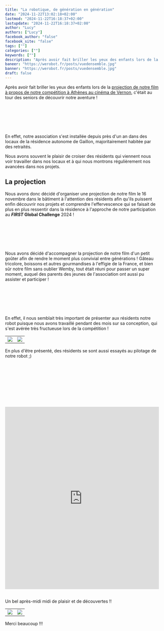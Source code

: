 ```yaml
---
title: "La robotique, de génération en génération"
date: "2024-11-22T13:02:18+02:00"
lastmod: "2024-11-22T16:18:37+02:00"
lastupdate: "2024-11-22T16:18:37+02:00"
author: "Lucy"
authors: ["Lucy"]
facebook_author: "false"
facebook_site: "false"
tags: [""]
categories: [""]
keywords: [""]
description: "Après avoir fait briller les yeux des enfants lors de la projection de notre film à propos de notre compétition à Athènes au cinéma de Vernon, c'était au tour des seniors de découvrir notre aventure !"
baneer: "https://werobot.fr/posts/vuedensemble.jpg"
banner: "https://werobot.fr/posts/vuedensemble.jpg"
draft: false
---
```


Après avoir fait briller les yeux des enfants lors de la [projection de notre film à propos de notre compétition à Athènes au cinéma de Vernon](https://werobot.fr/blog/l-aventure_we_robot_a_athenes_sur_grand_ecran_-/), c'était au tour des seniors de découvrir notre aventure !


<br><br>
<center>
<div style="width: 100%; max-width: 700px;">
<img src="https://werobot.fr/posts/vuedensemble.jpg" alt="">
</div>
</center>
<br><br>
  

En effet, notre association s'est installée depuis près d'un an dans des locaux de la résidence autonome de Gaillon, majoritairement habitée par des retraités.

  

Nous avons souvent le plaisir de croiser des résidents qui viennent nous voir travailler dans nos locaux et à qui nous montrons régulièrement nos avancées dans nos projets.

  
## La projection
  

Nous avons donc  décidé d'organiser une projection de notre film le 16 novembre dans le bâtiment à l'attention des résidents afin qu'ils puissent enfin découvrir nos projets et comprendre l'effervescence qui se faisait de plus en plus ressentir dans la résidence à l'approche de notre participation au ***FIRST* Global Challenge** 2024 !




  
<br><br>
<center>
<div style="width: 100%; max-width: 700px;">
<img src="https://werobot.fr/posts/projectionfilm.jpg" alt="">
</div>
</center>
<br><br>




  



Nous avons décidé d'accompagner la projection de notre film d'un petit goûter afin de rendre le moment plus convivial entre générations ! Gâteau tricolore, boissons et autres gourmandises à l'effigie de la France, et bien sûr notre film sans oublier Wemby, tout était réuni pour passer un super moment, auquel des parents des jeunes de l'association ont aussi pu assister et participer !



<br><br>
<center>
<div style="width: 100%; max-width: 700px;">
<img src="https://werobot.fr/posts/gateauxfilm.jpg" alt="">
</div>
</center>
<br><br>

En effet, il nous semblait très important de présenter aux résidents notre robot puisque nous avons travaillé pendant des mois sur sa conception, qui s'est avérée très fructueuse lors de la compétition !

  
  
    






<center>
<table>
<tr>
<td><img src="https://werobot.fr/posts/wembyseniors.jpg"></td>
<td><img src="https://werobot.fr/posts/elinaprojectionfilm.jpg"></td>
</tr>
</table>
</center>



En plus d'être présenté, des résidents se sont aussi essayés au pilotage de notre robot ;)

  
<br><br>
<center>
<div style="width: 100%; max-width: 700px;">
<img src="https://werobot.fr/posts/manettes2.jpg" alt="">
</div>
</center>
<br><br>


<br><br>
<iframe class="youtube-player" width="100%" height="597" src="https://www.youtube.com/embed/pfLDFGghgHI?si=STpn8ruz9UL30wK_
version=3&amp;rel=1&amp;showsearch=0&amp;showinfo=1&amp;iv_load_policy=1&amp;fs=1&amp;hl=fr-FR&amp;autohide=2&amp;wmode=transparent" allowfullscreen="true" style="border:0;" sandbox="allow-scripts allow-same-origin allow-popups allow-presentation allow-popups-to-escape-sandbox"></iframe>
<br><br>



Un bel après-midi midi de plaisir et de découvertes !!
<center>
<table>
<tr>
<td><img src="https://werobot.fr/posts/seniorsballons.jpg"></td>
<td><img src="https://werobot.fr/posts/standgateaux2.jpg"></td>
</tr>
</table>
</center>


Merci beaucoup !!!
